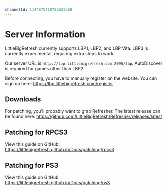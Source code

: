 ```yaml
---
channelId: 1144875410786623568
---
```


# Server Information

LittleBigRefresh currently supports LBP1, LBP2, and LBP Vita. LBP3 is currently experimental, requiring extra steps to work.

Our server URL is `http://lbp.littlebigrefresh.com:2095/lbp`. AutoDiscover is required for games other than LBP2.

Before connecting, you have to manually register on the website. You can sign up here: https://lbp.littlebigrefresh.com/register

## Downloads

For patching, you'll probably want to grab Refresher. The latest release can be found here: https://github.com/LittleBigRefresh/Refresher/releases/latest

## Patching for RPCS3

View this guide on GitHub: https://littlebigrefresh.github.io/Docs/patching/rpcs3

## Patching for PS3

View this guide on GitHub: https://littlebigrefresh.github.io/Docs/patching/ps3